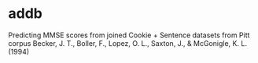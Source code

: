 # addb
Predicting MMSE scores from joined Cookie + Sentence datasets from Pitt corpus
Becker, J. T., Boller, F., Lopez, O. L., Saxton, J., & McGonigle, K. L. (1994)

